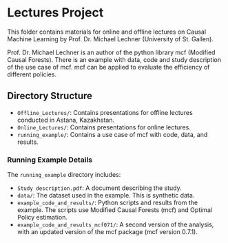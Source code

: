 # Lectures Project

This folder contains materials for online and offline lectures on Causal Machine Learning by Prof. Dr. Michael Lechner (University of St. Gallen).

Prof. Dr. Michael Lechner is an author of the python library mcf (Modified Causal Forests). There is an example with data, code and study description of the use case of mcf. mcf can be applied to evaluate the efficiency of different policies.

## Directory Structure

-   `Offline_Lectures/`: Contains presentations for offline lectures conducted in Astana, Kazakhstan.
-   `Online_Lectures/`: Contains presentations for online lectures.
-   `running_example/`: Contains a use case of mcf with code, data, and results.

### Running Example Details

The `running_example` directory includes:

-   `Study description.pdf`: A document describing the study.
-   `data/`: The dataset used in the example. This is synthetic data.
-   `example_code_and_results/`: Python scripts and results from the example. The scripts use Modified Causal Forests (mcf) and Optimal Policy estimation.
-   `example_code_and_results_mcf071/`: A second version of the analysis, with an updated version of the mcf package (mcf version 0.7.1).
